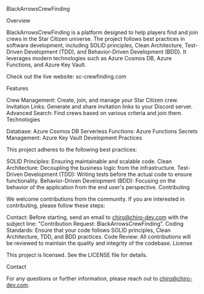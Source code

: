 BlackArrowsCrewFinding

Overview

BlackArrowsCrewFinding is a platform designed to help players find and join crews in the Star Citizen universe. The project follows best practices in software development, including SOLID principles, Clean Architecture, Test-Driven Development (TDD), and Behavior-Driven Development (BDD). It leverages modern technologies such as Azure Cosmos DB, Azure Functions, and Azure Key Vault.

Check out the live website: sc-crewfinding.com

Features

Crew Management: Create, join, and manage your Star Citizen crew.
Invitation Links: Generate and share invitation links to your Discord server.
Advanced Search: Find crews based on various criteria and join them.
Technologies

Database: Azure Cosmos DB
Serverless Functions: Azure Functions
Secrets Management: Azure Key Vault
Development Practices

This project adheres to the following best practices:

SOLID Principles: Ensuring maintainable and scalable code.
Clean Architecture: Decoupling the business logic from the infrastructure.
Test-Driven Development (TDD): Writing tests before the actual code to ensure functionality.
Behavior-Driven Development (BDD): Focusing on the behavior of the application from the end user's perspective.
Contributing

We welcome contributions from the community. If you are interested in contributing, please follow these steps:

Contact: Before starting, send an email to chiro@chiro-dev.com with the subject line: "Contribution Request: BlackArrowsCrewFinding".
Coding Standards: Ensure that your code follows SOLID principles, Clean Architecture, TDD, and BDD practices.
Code Review: All contributions will be reviewed to maintain the quality and integrity of the codebase.
License

This project is licensed. See the LICENSE file for details.

Contact

For any questions or further information, please reach out to chiro@chiro-dev.com.
